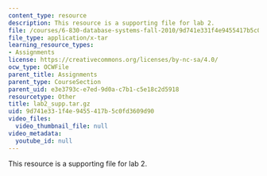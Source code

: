 ```yaml
---
content_type: resource
description: This resource is a supporting file for lab 2.
file: /courses/6-830-database-systems-fall-2010/9d741e331f4e9455417b5c0fd3609d90_lab2_supp.tar.gz
file_type: application/x-tar
learning_resource_types:
- Assignments
license: https://creativecommons.org/licenses/by-nc-sa/4.0/
ocw_type: OCWFile
parent_title: Assignments
parent_type: CourseSection
parent_uid: e3e3793c-e7ed-9d0a-c7b1-c5e18c2d5918
resourcetype: Other
title: lab2_supp.tar.gz
uid: 9d741e33-1f4e-9455-417b-5c0fd3609d90
video_files:
  video_thumbnail_file: null
video_metadata:
  youtube_id: null
---
```

This resource is a supporting file for lab 2.